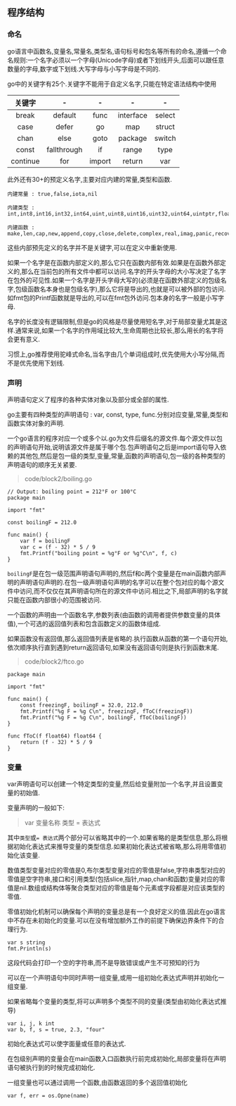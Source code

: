 ##  程序结构

### 命名

go语言中函数名,变量名,常量名,类型名,语句标号和包名等所有的命名,遵循一个命名规则:一个名字必须以一个字母(Unicode字母)或者下划线开头,后面可以跟任意数量的字母,数字或下划线.大写字母与小写字母是不同的.

go中的关键字有25个.关键字不能用于自定义名字,只能在特定语法结构中使用

|关键字|-|-|-|-|
|:-:|:-:|:-:|:-:|:-:|
|break|default|func|interface|select|
|case|defer|go|map|struct|
|chan|else|goto|package|switch|
|const|fallthrough|if|range|type|
|continue|for|import|return|var|

此外还有30+的预定义名字,主要对应内建的常量,类型和函数.

```
内建常量 : true,false,iota,nil

内建类型 : int,int8,int16,int32,int64,uint,uint8,uint16,uint32,uint64,uintptr,float32,float64,complex128,complex64,bool,byte,rune,string,error

内建函数 : make,len,cap,new,append,copy,close,delete,complex,real,imag,panic,recover
```

这些内部预先定义的名字并不是关键字,可以在定义中重新使用.

如果一个名字是在函数内部定义的,那么它只在函数内部有效.如果是在函数外部定义的,那么在当前包的所有文件中都可以访问.名字的开头字母的大小写决定了名字在包外的可见性.如果一个名字是开头字母大写的(必须是在函数外部定义的包级名字,包级函数名本身也是包级名字),那么它将是导出的,也就是可以被外部的包访问.如fmt包的Printf函数就是导出的,可以在fmt包外访问.包本身的名字一般是小写字母.

名字的长度没有逻辑限制,但是go的风格是尽量使用短名字,对于局部变量尤其是这样.通常来说,如果一个名字的作用域比较大,生命周期也比较长,那么用长的名字将会更有意义.

习惯上,go推荐使用驼峰式命名,当名字由几个单词组成时,优先使用大小写分隔,而不是优先使用下划线.

### 声明

声明语句定义了程序的各种实体对象以及部分或全部的属性.

go主要有四种类型的声明语句 : var, const, type, func.分别对应变量,常量,类型和函数实体对象的声明.

一个go语言的程序对应一个或多个以.go为文件后缀名的源文件.每个源文件以包的声明语句开始,说明该源文件是属于哪个包.包声明语句之后是import语句导入依赖的其他包,然后是包一级的类型,变量,常量,函数的声明语句,包一级的各种类型的声明语句的顺序无关紧要.

> code/block2/boiling.go

```
// Output: boiling point = 212°F or 100°C
package main

import "fmt"

const boilingF = 212.0

func main() {
    var f = boilingF
    var c = (f - 32) * 5 / 9
    fmt.Printf("boiling point = %g°F or %g°C\n", f, c)
}
```

`boilingF`是在包一级范围声明语句声明的,然后f和c两个变量是在main函数内部声明的声明语句声明的.在包一级声明语句声明的名字可以在整个包对应的每个源文件中访问,而不仅仅在其声明语句所在的源文件中访问.相比之下,局部声明的名字就只能在函数内部很小的范围被访问.

一个函数的声明由一个函数名字,参数列表(由函数的调用者提供参数变量的具体值),一个可选的返回值列表和包含函数定义的函数体组成.

如果函数没有返回值,那么返回值列表是省略的.执行函数从函数的第一个语句开始,依次顺序执行直到遇到return返回语句,如果没有返回语句则是执行到函数末尾.

> code/block2/ftco.go

```
package main

import "fmt"

func main() {
    const freezingF, boilingF = 32.0, 212.0
    fmt.Printf("%g F = %g C\n", freezingF, fToC(freezingF))
    fmt.Printf("%g F = %g C\n", boilingF, fToC(boilingF))
}

func fToC(f float64) float64 {
    return (f - 32) * 5 / 9
}
```

### 变量

var声明语句可以创建一个特定类型的变量,然后给变量附加一个名字,并且设置变量的初始值.

变量声明的一般如下:

> var 变量名称 类型 = 表达式

其中`类型`或`= 表达式`两个部分可以省略其中的一个.如果省略的是类型信息,那么将根据初始化表达式来推导变量的类型信息.如果初始化表达式被省略,那么将用零值初始化该变量.

数值类型变量对应的零值是0,布尔类型变量对应的零值是false,字符串类型对应的零值是空字符串,接口和引用类型(包括slice,指针,map,chan和函数)变量对应的零值是nil.数组或结构体等聚合类型对应的零值是每个元素或字段都是对应该类型的零值.

零值初始化机制可以确保每个声明的变量总是有一个良好定义的值.因此在go语言中不存在未初始化的变量.可以在没有增加额外工作的前提下确保边界条件下的合理行为.

```
var s string
fmt.Println(s)
```

这段代码会打印一个空的字符串,而不是导致错误或产生不可预知的行为

可以在一个声明语句中同时声明一组变量,或用一组初始化表达式声明并初始化一组变量.

如果省略每个变量的类型,将可以声明多个类型不同的变量(类型由初始化表达式推导)

```
var i, j, k int
var b, f, s = true, 2.3, "four"
```

初始化表达式可以使字面量或任意的表达式.

在包级别声明的变量会在main函数入口函数执行前完成初始化,局部变量将在声明语句被执行到的时候完成初始化.

一组变量也可以通过调用一个函数,由函数返回的多个返回值初始化

```
var f, err = os.Opne(name)
```